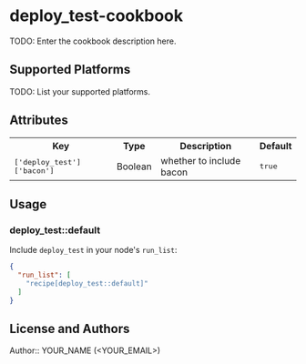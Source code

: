 # deploy_test-cookbook

TODO: Enter the cookbook description here.

## Supported Platforms

TODO: List your supported platforms.

## Attributes

<table>
  <tr>
    <th>Key</th>
    <th>Type</th>
    <th>Description</th>
    <th>Default</th>
  </tr>
  <tr>
    <td><tt>['deploy_test']['bacon']</tt></td>
    <td>Boolean</td>
    <td>whether to include bacon</td>
    <td><tt>true</tt></td>
  </tr>
</table>

## Usage

### deploy_test::default

Include `deploy_test` in your node's `run_list`:

```json
{
  "run_list": [
    "recipe[deploy_test::default]"
  ]
}
```

## License and Authors

Author:: YOUR_NAME (<YOUR_EMAIL>)

